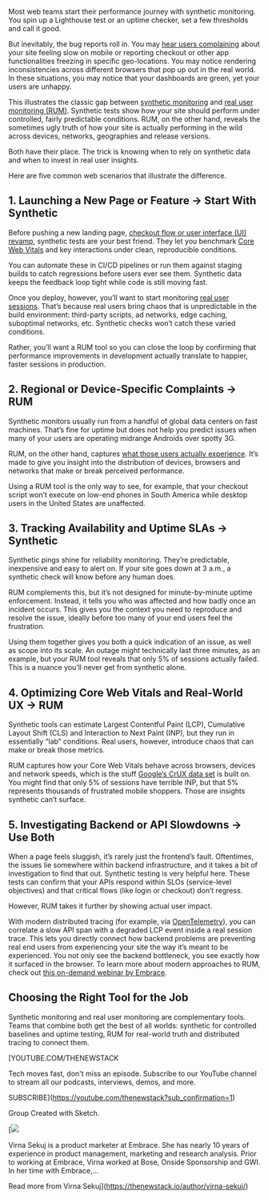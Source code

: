 Most web teams start their performance journey with synthetic monitoring. You spin up a Lighthouse test or an uptime checker, set a few thresholds and call it good.

But inevitably, the bug reports roll in. You may [hear users complaining](https://thenewstack.io/why-your-mobile-app-needs-client-side-network-monitoring/) about your site feeling slow on mobile or reporting checkout or other app functionalities freezing in specific geo-locations. You may notice rendering inconsistencies across different browsers that pop up out in the real world. In these situations, you may notice that your dashboards are green, yet your users are unhappy.

This illustrates the classic gap between [synthetic monitoring](https://thenewstack.io/synthetic-monitoring-can-prevent-a-customers-angry-tweet/) and [real user monitoring (RUM)](https://thenewstack.io/how-to-fix-performance-issues-error-monitoring-cant-see/). Synthetic tests show how your site should perform under controlled, fairly predictable conditions. RUM, on the other hand, reveals the sometimes ugly truth of how your site is actually performing in the wild across devices, networks, geographies and release versions.

Both have their place. The trick is knowing when to rely on synthetic data and when to invest in real user insights.

Here are five common web scenarios that illustrate the difference.

## 1. Launching a New Page or Feature → Start With Synthetic

Before pushing a new landing page, [checkout flow or user interface (UI) revamp](https://thenewstack.io/5-user-flows-to-trace-in-your-mobile-app/), synthetic tests are your best friend. They let you benchmark [Core Web Vitals](https://embrace.io/blog/understanding-core-web-vitals-with-embrace-web-rum/?utm_source=the-new-stack&utm_medium=paid&utm_campaign=synthetic-vs-rum) and key interactions under clean, reproducible conditions.

You can automate these in CI/CD pipelines or run them against staging builds to catch regressions before users ever see them. Synthetic data keeps the feedback loop tight while code is still moving fast.

Once you deploy, however, you’ll want to start monitoring [real user sessions](https://embrace.io/blog/embrace-web-rum-user-timeline/?utm_source=the-new-stack&utm_medium=paid&utm_campaign=synthetic-vs-rum). That’s because real users bring chaos that is unpredictable in the build environment: third-party scripts, ad networks, edge caching, suboptimal networks, etc. Synthetic checks won’t catch these varied conditions.

Rather, you’ll want a RUM tool so you can close the loop by confirming that performance improvements in development actually translate to happier, faster sessions in production.

## 2. Regional or Device-Specific Complaints → RUM

Synthetic monitors usually run from a handful of global data centers on fast machines. That’s fine for uptime but does not help you predict issues when many of your users are operating midrange Androids over spotty 3G.

RUM, on the other hand, captures [what those users actually experience](https://embrace.io/blog/introducing-embrace-web-rum/?utm_source=the-new-stack&utm_medium=paid&utm_campaign=synthetic-vs-rum). It’s made to give you insight into the distribution of devices, browsers and networks that make or break perceived performance.

Using a RUM tool is the only way to see, for example, that your checkout script won’t execute on low-end phones in South America while desktop users in the United States are unaffected.

## 3. Tracking Availability and Uptime SLAs → Synthetic

Synthetic pings shine for reliability monitoring. They’re predictable, inexpensive and easy to alert on. If your site goes down at 3 a.m., a synthetic check will know before any human does.

RUM complements this, but it’s not designed for minute-by-minute uptime enforcement. Instead, it tells you who was affected and how badly once an incident occurs. This gives you the context you need to reproduce and resolve the issue, ideally before too many of your end users feel the frustration.

Using them together gives you both a quick indication of an issue, as well as scope into its scale. An outage might technically last three minutes, as an example, but your RUM tool reveals that only 5% of sessions actually failed. This is a nuance you’ll never get from synthetic alone.

## 4. Optimizing Core Web Vitals and Real-World UX → RUM

Synthetic tools can estimate Largest Contentful Paint (LCP), Cumulative Layout Shift (CLS) and Interaction to Next Paint (INP), but they run in essentially “lab” conditions. Real users, however, introduce chaos that can make or break those metrics.

RUM captures how your Core Web Vitals behave across browsers, devices and network speeds, which is the stuff [Google’s CrUX data set](https://developer.chrome.com/docs/crux) is built on. You might find that only 5% of sessions have terrible INP, but that 5% represents thousands of frustrated mobile shoppers. Those are insights synthetic can’t surface.

## 5. Investigating Backend or API Slowdowns → Use Both

When a page feels sluggish, it’s rarely just the frontend’s fault. Oftentimes, the issues lie somewhere within backend infrastructure, and it takes a bit of investigation to find that out. Synthetic testing is very helpful here. These tests can confirm that your APIs respond within SLOs (service-level objectives) and that critical flows (like login or checkout) don’t regress.

However, RUM takes it further by showing actual user impact.

With modern distributed tracing (for example, via [OpenTelemetry](https://thenewstack.io/what-is-opentelemetry-the-ultimate-guide/)), you can correlate a slow API span with a degraded LCP event inside a real session trace. This lets you directly connect how backend problems are preventing real end users from experiencing your site the way it’s meant to be experienced. You not only see the backend bottleneck, you see exactly how it surfaced in the browser. To learn more about modern approaches to RUM, check out [this on-demand webinar by Embrace](https://get.embrace.io/getting-started-with-web-rum?utm_source=the-new-stack&utm_medium=paid&utm_campaign=synthetic-vs-rum).

## Choosing the Right Tool for the Job

Synthetic monitoring and real user monitoring are complementary tools. Teams that combine both get the best of all worlds: synthetic for controlled baselines and uptime testing, RUM for real-world truth and distributed tracing to connect them.

[YOUTUBE.COM/THENEWSTACK

Tech moves fast, don't miss an episode. Subscribe to our YouTube
channel to stream all our podcasts, interviews, demos, and more.

SUBSCRIBE](https://youtube.com/thenewstack?sub_confirmation=1)

Group
Created with Sketch.

[![](https://cdn.thenewstack.io/media/2024/09/2283f93c-cropped-3d50bf42-virnasekuj.png)

Virna Sekuj is a product marketer at Embrace. She has nearly 10 years of experience in product management, marketing and research analysis. Prior to working at Embrace, Virna worked at Bose, Onside Sponsorship and GWI. In her time with Embrace,...

Read more from Virna Sekuj](https://thenewstack.io/author/virna-sekuj/)